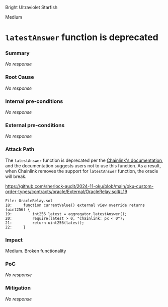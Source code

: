 Bright Ultraviolet Starfish

Medium

# `latestAnswer` function is deprecated

### Summary

_No response_

### Root Cause

_No response_

### Internal pre-conditions

_No response_

### External pre-conditions

_No response_

### Attack Path

The `latestAnswer` function is deprecated per the [Chainlink's documentation](https://docs.chain.link/data-feeds/api-reference), and the documentation suggests users not to use this function. As a result, when Chainlink removes the support for `latestAnswer` function, the oracle will break.

https://github.com/sherlock-audit/2024-11-oku/blob/main/oku-custom-order-types/contracts/oracle/External/OracleRelay.sol#L19

```solidity
File: OracleRelay.sol
18:     function currentValue() external view override returns (uint256) {
19:         int256 latest = aggregator.latestAnswer();
20:         require(latest > 0, "chainlink: px < 0");
21:         return uint256(latest);
22:     }
```

### Impact

Medium. Broken functionality

### PoC

_No response_

### Mitigation

_No response_